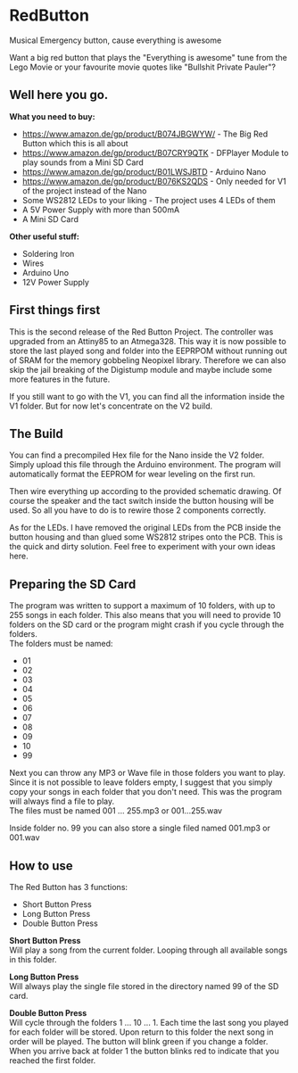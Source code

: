 # RedButton
Musical Emergency button, cause everything is awesome

Want a big red button that plays the "Everything is awesome" tune from the Lego Movie
or your favourite movie quotes like "Bullshit Private Pauler"?

## Well here you go.  
**What you need to buy:**

* https://www.amazon.de/gp/product/B074JBGWYW/ - The Big Red Button which this is all about
* https://www.amazon.de/gp/product/B07CRY9QTK - DFPlayer Module to play sounds from a Mini SD Card
* https://www.amazon.de/gp/product/B01LWSJBTD - Arduino Nano
* https://www.amazon.de/gp/product/B076KS2QDS - Only needed for V1 of the project instead of the Nano
* Some WS2812 LEDs to your liking - The project uses 4 LEDs of them
* A 5V Power Supply with more than 500mA
* A Mini SD Card

**Other useful stuff:**

* Soldering Iron
* Wires
* Arduino Uno
* 12V Power Supply

## First things first  
This is the second release of the Red Button Project. The controller was upgraded from an Attiny85 to an Atmega328. This way it is now possible to store the last played song and folder into the EEPRPOM without running out of SRAM for the memory gobbeling Neopixel library. Therefore we can also skip the jail breaking of the Digistump module and maybe include some more features in the future. 

If you still want to go with the V1, you can find all the information inside the V1 folder. But for now let's concentrate on the V2 build. 

## The Build
You can find a precompiled Hex file for the Nano inside the V2 folder. Simply upload this file through the Arduino environment. The program will automatically format the EEPROM for wear leveling on the first run.  

Then wire everything up according to the provided schematic drawing. Of course the speaker and the tact switch inside the button housing will be used. So all you have to do is to rewire those 2 components correctly.  

As for the LEDs. I have removed the original LEDs from the PCB inside the button housing and than glued some WS2812 stripes onto the PCB. This is the quick and dirty solution. Feel free to experiment with your own ideas here.

## Preparing the SD Card
The program was written to support a maximum of 10 folders, with up to 255 songs in each folder. This also means that you will need to provide 10 folders on the SD card or the program might crash if you cycle through the folders.  
The folders must be named:  
* 01  
* 02  
* 03  
* 04  
* 05  
* 06  
* 07  
* 08  
* 09  
* 10  
* 99

Next you can throw any MP3 or Wave file in those folders you want to play. Since it is not possible to leave folders empty, I suggest that you simply copy your songs in each folder that you don't need. This was the program will always find a file to play.  
The files must be named 001 ... 255.mp3 or 001...255.wav

Inside folder no. 99 you can also store a single filed named 001.mp3 or 001.wav  

## How to use
The Red Button has 3 functions:  
* Short Button Press
* Long Button Press
* Double Button Press

**Short Button Press**  
Will play a song from the current folder. Looping through all available songs in this folder.

**Long Button Press**  
Will always play the single file stored in the directory named 99 of the SD card. 

**Double Button Press**  
Will cycle through the folders 1 ... 10 ... 1. Each time the last song you played for each folder will be stored. Upon return to this folder the next song in order will be played. The button will blink green if you change a folder. When you arrive back at folder 1 the button blinks red to indicate that you reached the first folder. 

